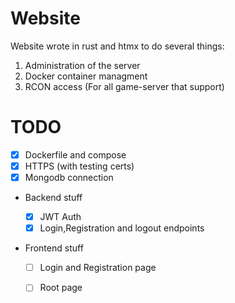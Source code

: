 # Website

Website wrote in rust and htmx to do several things:

1. Administration of the server
2. Docker container managment
3. RCON access (For all game-server that support)

# TODO

- [x] Dockerfile and compose
- [x] HTTPS (with testing certs)
- [x] Mongodb connection
- Backend stuff
  - [x] JWT Auth
  - [x] Login,Registration and logout endpoints

- Frontend stuff

  - [ ] Login and Registration page
  - [ ] Root page

